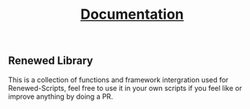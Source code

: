 <div align='center'><h1><a href='https://renewed-scripts.gitbook.io/renewed-scripts/free-scripts/renewed-lib'>Documentation</a></h3></div>
<br>

## Renewed Library
This is a collection of functions and framework intergration used for Renewed-Scripts, feel free to use it in your own scripts if you feel like or improve anything by doing a PR.
